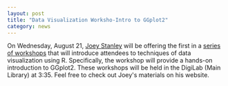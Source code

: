 ```yaml
---
layout: post
title: "Data Visualization Worksho-Intro to GGplot2"
category: news
---
```


On Wednesday, August 21, [Joey Stanley](http://joeystanley.com/) will be offering the first in a [series of workshops](https://twitter.com/DigiLab_UGA/status/1162449153475002368?s=20) that will introduce attendees to techniques of data visualization using R. Specifically, the workshop will provide a hands-on introduction to GGplot2. These workshops will be held in the DigiLab (Main Library) at 3:35. Feel free to check out Joey's materials on his website.


